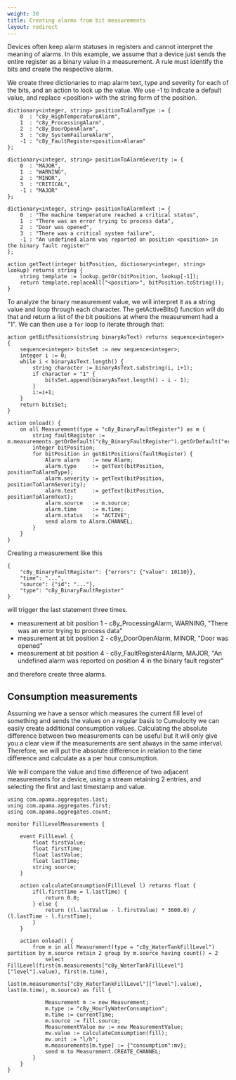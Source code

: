 ```yaml
---
weight: 30
title: Creating alarms from bit measurements
layout: redirect
---
```


Devices often keep alarm statuses in registers and cannot interpret the meaning of alarms. In this example, we assume that a device just sends the entire register as a binary value in a measurement. A rule must identify the bits and create the respective alarm.

We create three dictionaries to map alarm text, type and severity for each of the bits, and an action to look up the value. We use -1 to indicate a default value, and replace &lt;position&gt; with the string form of the position.

	dictionary<integer, string> positionToAlarmType := {
		0  : "c8y_HighTemperatureAlarm",
		1  : "c8y_ProcessingAlarm",
		2  : "c8y_DoorOpenAlarm",
		3  : "c8y_SystemFailureAlarm",
		-1 : "c8y_FaultRegister<position>Alaram"
	};

	dictionary<integer, string> positionToAlarmSeverity := {
		0  : "MAJOR",
		1  : "WARNING",
		2  : "MINOR",
		3  : "CRITICAL",
		-1 : "MAJOR"
	};

	dictionary<integer, string> positionToAlarmText := {
		0  : "The machine temperature reached a critical status",
		1  : "There was an error trying to process data",
		2  : "Door was opened",
		3  : "There was a critical system failure",
		-1 : "An undefined alarm was reported on position <position> in the binary fault register"
	};

	action getText(integer bitPosition, dictionary<integer, string> lookup) returns string {
		string template := lookup.getOr(bitPosition, lookup[-1]);
		return template.replaceAll("<position>", bitPosition.toString());
	}

To analyze the binary measurement value, we will interpret it as a string value and loop through each character. The getActiveBits() function will do that and return a list of the bit positions at where the measurement had a "1". We can then use a `for` loop to iterate through that:

	action getBitPositions(string binaryAsText) returns sequence<integer> {
		sequence<integer> bitsSet := new sequence<integer>;
		integer i := 0;
		while i < binaryAsText.length() {
			string character := binaryAsText.substring(i, i+1);
			if character = "1" {
				bitsSet.append(binaryAsText.length() - i - 1);
			}
			i:=i+1;
		}
		return bitsSet;
	}

	action onload() {
		on all Measurement(type = "c8y_BinaryFaultRegister") as m {
			string faultRegister := m.measurements.getOrDefault("c8y_BinaryFaultRegister").getOrDefault("errors").value.toString();
			integer bitPosition;
			for bitPosition in getBitPositions(faultRegister) {
				Alarm alarm    := new Alarm;
				alarm.type     := getText(bitPosition, positionToAlarmType);
				alarm.severity := getText(bitPosition, positionToAlarmSeverity);
				alarm.text     := getText(bitPosition, positionToAlarmText);
				alarm.source   := m.source;
				alarm.time     := m.time;
				alarm.status   := "ACTIVE";
				send alarm to Alarm.CHANNEL;
			}
		}
	}

Creating a measurement like this

	{
		"c8y_BinaryFaultRegister": {"errors": {"value": 10110}},
		"time": "...",
		"source": {"id": "..."},
		"type": "c8y_BinaryFaultRegister"
	}

will trigger the last statement three times.

* measurement at bit position 1 - c8y_ProcessingAlarm, WARNING, "There was an error trying to process data"
* measurement at bit position 2 - c8y_DoorOpenAlarm, MINOR, "Door was opened"
* measurement at bit position 4 - c8y_FaultRegister4Alarm, MAJOR, "An undefined alarm was reported on position 4 in the binary fault register"

and therefore create three alarms.

## Consumption measurements

Assuming we have a sensor which measures the current fill level of something and sends the values on a regular basis to Cumulocity we can easily create additional consumption values. Calculating the absolute difference between two measurements can be useful but it will only give you a clear view if the measurements are sent always in the same interval. Therefore, we will put the absolute difference in relation to the time difference and calculate as a per hour consumption.

We will compare the value and time difference of two adjacent measurements for a device, using a stream retaining 2 entries, and selecting the first and last timestamp and value.

	using com.apama.aggregates.last;
	using com.apama.aggregates.first;
	using com.apama.aggregates.count;

	monitor FillLevelMeasurements {

		event FillLevel {
			float firstValue;
			float firstTime;
			float lastValue;
			float lastTime;
			string source;
		}

		action calculateConsumption(FillLevel l) returns float {
			if(l.firstTime = l.lastTime) {
				return 0.0;
			} else {
				return ((l.lastValue - l.firstValue) * 3600.0) / (l.lastTime - l.firstTime);
			}
		}

		action onload() {
			from m in all Measurement(type = "c8y_WaterTankFillLevel") partition by m.source retain 2 group by m.source having count() = 2
				select FillLevel(first(m.measurements["c8y_WaterTankFillLevel"]["level"].value), first(m.time), 
								last(m.measurements["c8y_WaterTankFillLevel"]["level"].value), last(m.time), m.source) as fill {

				Measurement m := new Measurement;
				m.type := "c8y_HourlyWaterConsumption";
				m.time := currentTime;
				m.source := fill.source;
				MeasurementValue mv := new MeasurementValue;
				mv.value := calculateConsumption(fill);
				mv.unit := "l/h";
				m.measurements[m.type] := {"consumption":mv};
				send m to Measurement.CREATE_CHANNEL;
			}
		}
	}
